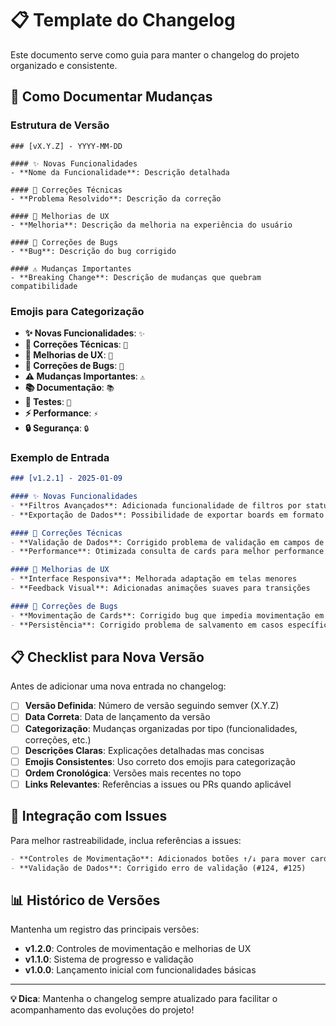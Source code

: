 # 📋 Template do Changelog

Este documento serve como guia para manter o changelog do projeto organizado e consistente.

## 📝 Como Documentar Mudanças

### Estrutura de Versão
```
### [vX.Y.Z] - YYYY-MM-DD

#### ✨ Novas Funcionalidades
- **Nome da Funcionalidade**: Descrição detalhada

#### 🔧 Correções Técnicas
- **Problema Resolvido**: Descrição da correção

#### 🎨 Melhorias de UX
- **Melhoria**: Descrição da melhoria na experiência do usuário

#### 🐛 Correções de Bugs
- **Bug**: Descrição do bug corrigido

#### ⚠️ Mudanças Importantes
- **Breaking Change**: Descrição de mudanças que quebram compatibilidade
```

### Emojis para Categorização

- **✨ Novas Funcionalidades**: `✨`
- **🔧 Correções Técnicas**: `🔧`
- **🎨 Melhorias de UX**: `🎨`
- **🐛 Correções de Bugs**: `🐛`
- **⚠️ Mudanças Importantes**: `⚠️`
- **📚 Documentação**: `📚`
- **🧪 Testes**: `🧪`
- **⚡ Performance**: `⚡`
- **🔒 Segurança**: `🔒`

### Exemplo de Entrada

```markdown
### [v1.2.1] - 2025-01-09

#### ✨ Novas Funcionalidades
- **Filtros Avançados**: Adicionada funcionalidade de filtros por status e data
- **Exportação de Dados**: Possibilidade de exportar boards em formato CSV

#### 🔧 Correções Técnicas
- **Validação de Dados**: Corrigido problema de validação em campos de progresso
- **Performance**: Otimizada consulta de cards para melhor performance

#### 🎨 Melhorias de UX
- **Interface Responsiva**: Melhorada adaptação em telas menores
- **Feedback Visual**: Adicionadas animações suaves para transições

#### 🐛 Correções de Bugs
- **Movimentação de Cards**: Corrigido bug que impedia movimentação em colunas vazias
- **Persistência**: Corrigido problema de salvamento em casos específicos
```

## 📋 Checklist para Nova Versão

Antes de adicionar uma nova entrada no changelog:

- [ ] **Versão Definida**: Número de versão seguindo semver (X.Y.Z)
- [ ] **Data Correta**: Data de lançamento da versão
- [ ] **Categorização**: Mudanças organizadas por tipo (funcionalidades, correções, etc.)
- [ ] **Descrições Claras**: Explicações detalhadas mas concisas
- [ ] **Emojis Consistentes**: Uso correto dos emojis para categorização
- [ ] **Ordem Cronológica**: Versões mais recentes no topo
- [ ] **Links Relevantes**: Referências a issues ou PRs quando aplicável

## 🔗 Integração com Issues

Para melhor rastreabilidade, inclua referências a issues:

```markdown
- **Controles de Movimentação**: Adicionados botões ↑/↓ para mover cards (#123)
- **Validação de Dados**: Corrigido erro de validação (#124, #125)
```

## 📊 Histórico de Versões

Mantenha um registro das principais versões:

- **v1.2.0**: Controles de movimentação e melhorias de UX
- **v1.1.0**: Sistema de progresso e validação
- **v1.0.0**: Lançamento inicial com funcionalidades básicas

---

**💡 Dica**: Mantenha o changelog sempre atualizado para facilitar o acompanhamento das evoluções do projeto!
